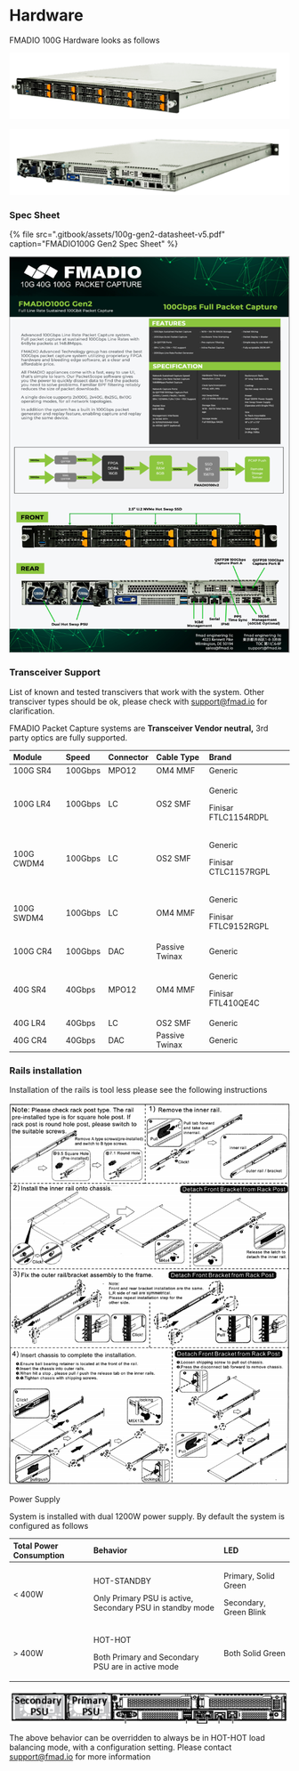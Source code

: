 # Hardware

FMADIO 100G Hardware looks as follows

![FMADIO100G Gen2 1U Packet Capture System](.gitbook/assets/image%20%2822%29.png)

![FMADIO 100G Gen2 1U Packet System Side](.gitbook/assets/image%20%2823%29.png)

### Spec Sheet

{% file src=".gitbook/assets/100g-gen2-datasheet-v5.pdf" caption="FMADIO100G Gen2 Spec Sheet" %}



![FMADIO 100G Gen2 Specsheet](.gitbook/assets/image%20%2812%29.png)



### Transceiver Support

List of known and tested transcivers that work with the system. Other transciver types should be ok, please check with support@fmad.io for clarification.

FMADIO Packet Capture systems are **Transceiver Vendor neutral,** 3rd party optics are fully supported.

<table>
  <thead>
    <tr>
      <th style="text-align:left">Module</th>
      <th style="text-align:left">Speed</th>
      <th style="text-align:left">Connector</th>
      <th style="text-align:left">Cable Type</th>
      <th style="text-align:left">Brand</th>
    </tr>
  </thead>
  <tbody>
    <tr>
      <td style="text-align:left">100G SR4</td>
      <td style="text-align:left">100Gbps</td>
      <td style="text-align:left">MPO12</td>
      <td style="text-align:left">OM4 MMF</td>
      <td style="text-align:left">Generic</td>
    </tr>
    <tr>
      <td style="text-align:left">100G LR4</td>
      <td style="text-align:left">100Gbps</td>
      <td style="text-align:left">LC</td>
      <td style="text-align:left">OS2 SMF</td>
      <td style="text-align:left">
        <p>Generic</p>
        <p>Finisar FTLC1154RDPL</p>
      </td>
    </tr>
    <tr>
      <td style="text-align:left">100G CWDM4</td>
      <td style="text-align:left">100Gbps</td>
      <td style="text-align:left">LC</td>
      <td style="text-align:left">OS2 SMF</td>
      <td style="text-align:left">
        <p>Generic</p>
        <p>Finisar CTLC1157RGPL</p>
      </td>
    </tr>
    <tr>
      <td style="text-align:left">100G SWDM4</td>
      <td style="text-align:left">100Gbps</td>
      <td style="text-align:left">LC</td>
      <td style="text-align:left">OM4 MMF</td>
      <td style="text-align:left">
        <p>Generic</p>
        <p>Finisar FTLC9152RGPL</p>
      </td>
    </tr>
    <tr>
      <td style="text-align:left">100G CR4</td>
      <td style="text-align:left">100Gbps</td>
      <td style="text-align:left">DAC</td>
      <td style="text-align:left">Passive Twinax</td>
      <td style="text-align:left">Generic</td>
    </tr>
    <tr>
      <td style="text-align:left">40G SR4</td>
      <td style="text-align:left">40Gbps</td>
      <td style="text-align:left">MPO12</td>
      <td style="text-align:left">OM4 MMF</td>
      <td style="text-align:left">
        <p>Generic</p>
        <p>Finisar FTL410QE4C</p>
      </td>
    </tr>
    <tr>
      <td style="text-align:left">40G LR4</td>
      <td style="text-align:left">40Gbps</td>
      <td style="text-align:left">LC</td>
      <td style="text-align:left">OS2 SMF</td>
      <td style="text-align:left">Generic</td>
    </tr>
    <tr>
      <td style="text-align:left">40G CR4</td>
      <td style="text-align:left">40Gbps</td>
      <td style="text-align:left">DAC</td>
      <td style="text-align:left">Passive Twinax</td>
      <td style="text-align:left">Generic</td>
    </tr>
  </tbody>
</table>

### Rails installation

Installation of the rails is tool less please see the following instructions

![](.gitbook/assets/image%20%2841%29.png)

Power Supply

System is installed with dual 1200W power supply. By default the system is configured as follows

<table>
  <thead>
    <tr>
      <th style="text-align:left">Total Power Consumption</th>
      <th style="text-align:left">Behavior</th>
      <th style="text-align:left">LED</th>
    </tr>
  </thead>
  <tbody>
    <tr>
      <td style="text-align:left">&lt; 400W</td>
      <td style="text-align:left">
        <p>HOT-STANDBY</p>
        <p>Only Primary PSU is active, Secondary PSU in standby mode</p>
      </td>
      <td style="text-align:left">
        <p>Primary, Solid Green</p>
        <p>Secondary, Green Blink</p>
      </td>
    </tr>
    <tr>
      <td style="text-align:left">&gt; 400W</td>
      <td style="text-align:left">
        <p>HOT-HOT</p>
        <p>Both Primary and Secondary PSU are in active mode</p>
      </td>
      <td style="text-align:left">Both Solid Green</td>
    </tr>
  </tbody>
</table>

![](.gitbook/assets/image%20%2856%29.png)

The above behavior can be overridden to always be in HOT-HOT load balancing mode, with a configuration setting. Please contact support@fmad.io for more information

